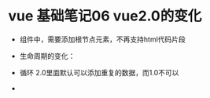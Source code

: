 # vue 基础笔记06 vue2.0的变化

- 组件中，需要添加根节点元素，不再支持html代码片段


- 生命周期的变化：


- 循环 2.0里面默认可以添加重复的数据，而1.0不可以
- 
